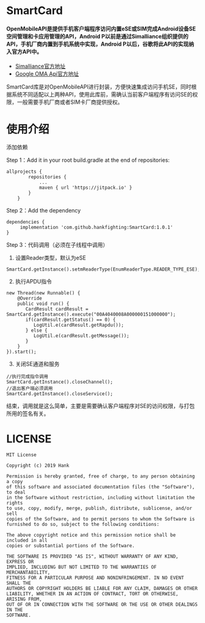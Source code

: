 # SmartCard
#### OpenMobileAPI是提供手机客户端程序访问内置eSE或SIM完成Android设备SE空间管理和卡应用管理的API，Android P以前是通过Simalliance组织提供的API，手机厂商内置到手机系统中实现，Android P以后，谷歌将此API的实现纳入官方API中。

- [Simalliance官方地址](https://simalliance.org/)
- [Google OMA Api官方地址](https://developer.android.google.cn/reference/android/se/omapi/package-summary?hl=en)

SmartCard库是对OpenMobileAPI进行封装，方便快速集成访问手机SE，同时根据系统不同适配以上两种API，使用此库前，需确认当前客户端程序有访问SE的权限，一般需要手机厂商或者SIM卡厂商提供授权。

# 使用介绍
添加依赖

Step 1：Add it in your root build.gradle at the end of repositories:

```
allprojects {
		repositories {
			...
			maven { url 'https://jitpack.io' }
		}
	}
```

Step 2：Add the dependency


```
dependencies {
	 implementation 'com.github.hankfighting:SmartCard:1.0.1'
}
```

Step 3：代码调用（必须在子线程中调用）

1. 设置Reader类型，默认为eSE

```
SmartCard.getInstance().setmReaderType(EnumReaderType.READER_TYPE_ESE);
```

2. 执行APDU指令
```
new Thread(new Runnable() {
    @Override
    public void run() {
       CardResult cardResult = SmartCard.getInstance().execute("00A4040008A000000151000000");
       if(cardResult.getStatus() == 0) {
          LogUtil.e(cardResult.getRapdu());
       } else {
          LogUtil.e(cardResult.getMessage());
       }
    }
}).start();
```
3. 关闭SE通道和服务

```
//执行完成指令调用
SmartCard.getInstance().closeChannel();
//退出客户端必须调用
SmartCard.getInstance().closeService();
```

结束，调用就是这么简单，主要是需要确认客户端程序对SE的访问权限，与打包所用的签名有关。

# LICENSE

```
MIT License

Copyright (c) 2019 Hank

Permission is hereby granted, free of charge, to any person obtaining a copy
of this software and associated documentation files (the "Software"), to deal
in the Software without restriction, including without limitation the rights
to use, copy, modify, merge, publish, distribute, sublicense, and/or sell
copies of the Software, and to permit persons to whom the Software is
furnished to do so, subject to the following conditions:

The above copyright notice and this permission notice shall be included in all
copies or substantial portions of the Software.

THE SOFTWARE IS PROVIDED "AS IS", WITHOUT WARRANTY OF ANY KIND, EXPRESS OR
IMPLIED, INCLUDING BUT NOT LIMITED TO THE WARRANTIES OF MERCHANTABILITY,
FITNESS FOR A PARTICULAR PURPOSE AND NONINFRINGEMENT. IN NO EVENT SHALL THE
AUTHORS OR COPYRIGHT HOLDERS BE LIABLE FOR ANY CLAIM, DAMAGES OR OTHER
LIABILITY, WHETHER IN AN ACTION OF CONTRACT, TORT OR OTHERWISE, ARISING FROM,
OUT OF OR IN CONNECTION WITH THE SOFTWARE OR THE USE OR OTHER DEALINGS IN THE
SOFTWARE.
```

